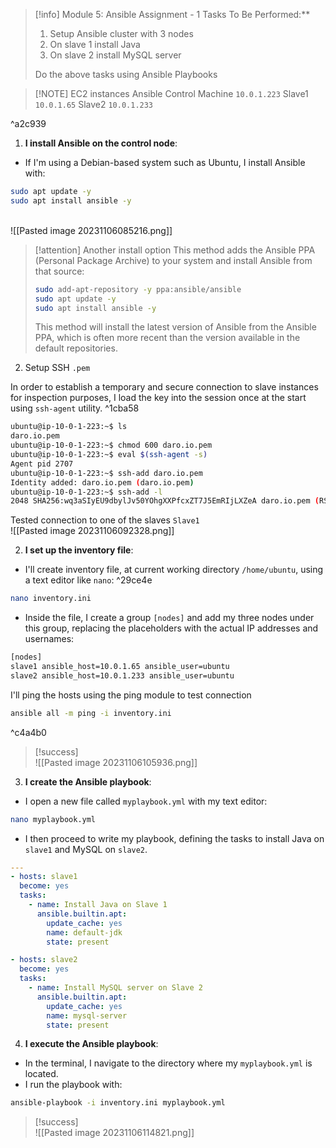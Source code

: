 
> [!info] Module 5: Ansible Assignment - 1
> Tasks To Be Performed:** 
> 1. Setup Ansible cluster with 3 nodes 
> 2. On slave 1 install Java 
> 3. On slave 2 install MySQL server 
> 
> Do the above tasks using Ansible Playbooks


> [!NOTE] EC2 instances
> Ansible Control Machine `10.0.1.223`
> Slave1 `10.0.1.65`
> Slave2 `10.0.1.233`

^a2c939


1. **I install Ansible on the control node**:

- If I'm using a Debian-based system such as Ubuntu, I install Ansible with:
```bash
sudo apt update -y
sudo apt install ansible -y
```

<br>![[Pasted image 20231106085216.png]]


> [!attention] Another install option
> This method adds the Ansible PPA (Personal Package Archive) to your system and install Ansible from that source:
> ```bash
> sudo add-apt-repository -y ppa:ansible/ansible
> sudo apt update -y
> sudo apt install ansible -y
> ```
> This method will install the latest version of Ansible from the Ansible PPA, which is often more recent than the version available in the default repositories.



2. Setup SSH `.pem` 


In order to establish a temporary and secure connection to slave instances for inspection purposes, I load the key into the session once at the start using `ssh-agent` utility. ^1cba58
```bash
ubuntu@ip-10-0-1-223:~$ ls
daro.io.pem
ubuntu@ip-10-0-1-223:~$ chmod 600 daro.io.pem
ubuntu@ip-10-0-1-223:~$ eval $(ssh-agent -s)
Agent pid 2707
ubuntu@ip-10-0-1-223:~$ ssh-add daro.io.pem
Identity added: daro.io.pem (daro.io.pem)
ubuntu@ip-10-0-1-223:~$ ssh-add -l
2048 SHA256:wq3aSIyEU9dbylJv50YOhgXXPfcxZT7J5EmRIjLXZeA daro.io.pem (RSA)
```

Tested connection to one of the slaves `Slave1` 
<br>![[Pasted image 20231106092328.png]]


2. **I set up the inventory file**:

- I'll create inventory file,  at current working directory `/home/ubuntu`, using a text editor like `nano`: ^29ce4e
```bash
nano inventory.ini
```
- Inside the file, I create a group `[nodes]` and add my three nodes under this group, replacing the placeholders with the actual IP addresses and usernames:
```bash
[nodes]
slave1 ansible_host=10.0.1.65 ansible_user=ubuntu
slave2 ansible_host=10.0.1.233 ansible_user=ubuntu
```

I'll ping the hosts using the ping module to test connection
```bash
ansible all -m ping -i inventory.ini
```

^c4a4b0

> [!success]
> <br>![[Pasted image 20231106105936.png]]


3. **I create the Ansible playbook**:

- I open a new file called `myplaybook.yml` with my text editor:
```bash
nano myplaybook.yml
```
- I then proceed to write my playbook, defining the tasks to install Java on `slave1` and MySQL on `slave2`.
```yml
---
- hosts: slave1
  become: yes
  tasks:
    - name: Install Java on Slave 1
      ansible.builtin.apt:
	    update_cache: yes
        name: default-jdk
        state: present

- hosts: slave2
  become: yes
  tasks:
    - name: Install MySQL server on Slave 2
      ansible.builtin.apt:
	    update_cache: yes
        name: mysql-server
        state: present
```


4. **I execute the Ansible playbook**:

- In the terminal, I navigate to the directory where my `myplaybook.yml` is located.
- I run the playbook with:
```bash
ansible-playbook -i inventory.ini myplaybook.yml
```

> [!success]
> <br>![[Pasted image 20231106114821.png]]